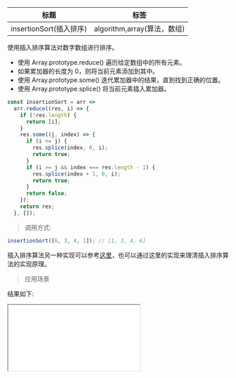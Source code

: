 | 标题                    | 标签                        |
| ----------------------- | --------------------------- |
| insertionSort(插入排序) | algorithm,array(算法，数组) |

使用插入排序算法对数字数组进行排序。

- 使用 Array.prototype.reduce() 遍历给定数组中的所有元素。
- 如果累加器的长度为 0，则将当前元素添加到其中。
- 使用 Array.prototype.some() 迭代累加器中的结果，直到找到正确的位置。
- 使用 Array.prototype.splice() 将当前元素插入累加器。

```js
const insertionSort = arr =>
  arr.reduce((res, i) => {
    if (!res.length) {
      return [i];
    }
    res.some((j, index) => {
      if (i <= j) {
        res.splice(index, 0, i);
        return true;
      }
      if (i >= j && index === res.length - 1) {
        res.splice(index + 1, 0, i);
        return true;
      }
      return false;
    });
    return res;
  }, []);
```

> 调用方式:

```js
insertionSort([6, 3, 4, 1]); // [1, 3, 4, 6]
```

插入排序算法另一种实现可以参考[这里](https://github.com/eveningwater/my-web-projects/blob/master/utils/insertSort.js)，也可以通过这里的实现来理清插入排序算法的实现原理。

> 应用场景

<div class="code-editor" data-url="codes/javascript/html/insertionSort.html" data-language="html"></div>

结果如下:

<iframe src="codes/javascript/html/insertionSort.html"></iframe>
